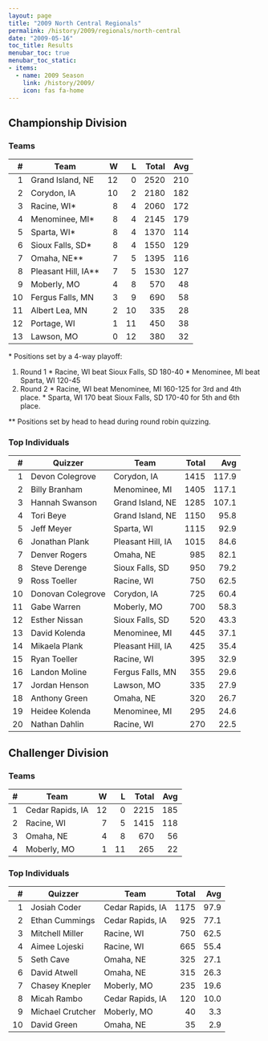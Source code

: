 ```yaml
---
layout: page
title: "2009 North Central Regionals"
permalink: /history/2009/regionals/north-central
date: "2009-05-16"
toc_title: Results
menubar_toc: true
menubar_toc_static:
- items:
  - name: 2009 Season
    link: /history/2009/
    icon: fas fa-home
---
```


## Championship Division

### Teams

|    # | Team                |    W |    L | Total |  Avg |
| ---: | ------------------- | ---: | ---: | ----: | ---: |
|    1 | Grand Island, NE    |   12 |    0 |  2520 |  210 |
|    2 | Corydon, IA         |   10 |    2 |  2180 |  182 |
|    3 | Racine, WI*         |    8 |    4 |  2060 |  172 |
|    4 | Menominee, MI*      |    8 |    4 |  2145 |  179 |
|    5 | Sparta, WI*         |    8 |    4 |  1370 |  114 |
|    6 | Sioux Falls, SD*    |    8 |    4 |  1550 |  129 |
|    7 | Omaha, NE**         |    7 |    5 |  1395 |  116 |
|    8 | Pleasant Hill, IA** |    7 |    5 |  1530 |  127 |
|    9 | Moberly, MO         |    4 |    8 |   570 |   48 |
|   10 | Fergus Falls, MN    |    3 |    9 |   690 |   58 |
|   11 | Albert Lea, MN      |    2 |   10 |   335 |   28 |
|   12 | Portage, WI         |    1 |   11 |   450 |   38 |
|   13 | Lawson, MO          |    0 |   12 |   380 |   32 |

\* Positions set by a 4-way playoff:

  1. Round 1
    * Racine, WI beat Sioux Falls, SD 180-40
    * Menominee, MI beat Sparta, WI 120-45
  2. Round 2
    * Racine, WI beat Menominee, MI 160-125 for 3rd and 4th place.
    * Sparta, WI 170 beat Sioux Falls, SD 170-40 for 5th and 6th place.

\*\* Positions set by head to head during round robin quizzing.

### Top Individuals

|    # | Quizzer           | Team              | Total |   Avg |
| ---: | ----------------- | ----------------- | ----: | ----: |
|    1 | Devon Colegrove   | Corydon, IA       |  1415 | 117.9 |
|    2 | Billy Branham     | Menominee, MI     |  1405 | 117.1 |
|    3 | Hannah Swanson    | Grand Island, NE  |  1285 | 107.1 |
|    4 | Tori Beye         | Grand Island, NE  |  1150 |  95.8 |
|    5 | Jeff Meyer        | Sparta, WI        |  1115 |  92.9 |
|    6 | Jonathan Plank    | Pleasant Hill, IA |  1015 |  84.6 |
|    7 | Denver Rogers     | Omaha, NE         |   985 |  82.1 |
|    8 | Steve Derenge     | Sioux Falls, SD   |   950 |  79.2 |
|    9 | Ross Toeller      | Racine, WI        |   750 |  62.5 |
|   10 | Donovan Colegrove | Corydon, IA       |   725 |  60.4 |
|   11 | Gabe Warren       | Moberly, MO       |   700 |  58.3 |
|   12 | Esther Nissan     | Sioux Falls, SD   |   520 |  43.3 |
|   13 | David Kolenda     | Menominee, MI     |   445 |  37.1 |
|   14 | Mikaela Plank     | Pleasant Hill, IA |   425 |  35.4 |
|   15 | Ryan Toeller      | Racine, WI        |   395 |  32.9 |
|   16 | Landon Moline     | Fergus Falls, MN  |   355 |  29.6 |
|   17 | Jordan Henson     | Lawson, MO        |   335 |  27.9 |
|   18 | Anthony Green     | Omaha, NE         |   320 |  26.7 |
|   19 | Heidee Kolenda    | Menominee, MI     |   295 |  24.6 |
|   20 | Nathan Dahlin     | Racine, WI        |   270 |  22.5 |

## Challenger Division

### Teams

|    # | Team             |    W |    L | Total |  Avg |
| ---: | ---------------- | ---: | ---: | ----: | ---: |
|    1 | Cedar Rapids, IA |   12 |    0 |  2215 |  185 |
|    2 | Racine, WI       |    7 |    5 |  1415 |  118 |
|    3 | Omaha, NE        |    4 |    8 |   670 |   56 |
|    4 | Moberly, MO      |    1 |   11 |   265 |   22 |

### Top Individuals

|    # | Quizzer          | Team             | Total |  Avg |
| ---: | ---------------- | ---------------- | ----: | ---: |
|    1 | Josiah Coder     | Cedar Rapids, IA |  1175 | 97.9 |
|    2 | Ethan Cummings   | Cedar Rapids, IA |   925 | 77.1 |
|    3 | Mitchell Miller  | Racine, WI       |   750 | 62.5 |
|    4 | Aimee Lojeski    | Racine, WI       |   665 | 55.4 |
|    5 | Seth Cave        | Omaha, NE        |   325 | 27.1 |
|    6 | David Atwell     | Omaha, NE        |   315 | 26.3 |
|    7 | Chasey Knepler   | Moberly, MO      |   235 | 19.6 |
|    8 | Micah Rambo      | Cedar Rapids, IA |   120 | 10.0 |
|    9 | Michael Crutcher | Moberly, MO      |    40 |  3.3 |
|   10 | David Green      | Omaha, NE        |    35 |  2.9 |

